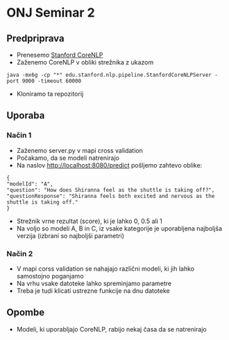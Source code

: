 # ONJ Seminar 2

## Predpriprava

- Prenesemo [Stanford CoreNLP](https://stanfordnlp.github.io/CoreNLP/)
- Zaženemo CoreNLP v obliki strežnika z ukazom
```
java -mx6g -cp "*" edu.stanford.nlp.pipeline.StanfordCoreNLPServer -port 9000 -timeout 60000
```
- Kloniramo ta repozitorij

## Uporaba

### Način 1

- Zaženemo server.py v mapi cross validation
- Počakamo, da se modeli natrenirajo
- Na naslov [http://localhost:8080/predict](http://localhost:8080/predict) pošljemo zahtevo oblike:
```
{
"modelId": "A",
"question": "How does Shiranna feel as the shuttle is taking off?",
"questionResponse": "Shiranna feels both excited and nervous as the shuttle is taking off."
}

```
- Strežnik vrne rezultat (score), ki je lahko 0, 0.5 ali 1
- Na voljo so modeli A, B in C, iz vsake kategorije je uporabljena najboljša verzija (izbrani so najboljši parametri)


### Način 2

- V mapi corss validation se nahajajo različni modeli, ki jih lahko samostojno poganjamo
- Na vrhu vsake datoteke lahko spreminjamo parametre
- Treba je tudi klicati ustrezne funkcije na dnu datoteke

## Opombe

- Modeli, ki uporabljajo CoreNLP, rabijo nekaj časa da se natrenirajo
